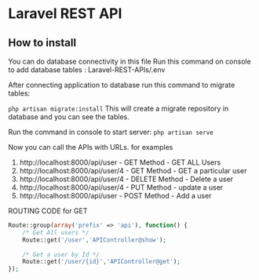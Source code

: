 # Laravel REST API

## How to install

You can do database connectivity in this file Run this command on console to add database tables : Laravel-REST-APIs/.env

After connecting application to database run this command to migrate tables:

`php artisan migrate:install` This will create a migrate repository in database and you can see the tables.

Run the command in console to start server: `php artisan serve`

Now you can call the APIs with URLs. for examples
1. http://localhost:8000/api/user - GET Method - GET ALL Users
2. http://localhost:8000/api/user/4 - GET Method - GET a particular user
3. http://localhost:8000/api/user/4  - DELETE Method - Delete a user
3. http://localhost:8000/api/user/4  - PUT Method - update a user
3. http://localhost:8000/api/user  - POST Method - Add a user

ROUTING CODE for GET

```php 
Route::group(array('prefix' => 'api'), function() {
	/* Get All users */
    Route::get('/user','APIController@show');
	
	/* Get a user by Id */
	Route::get('/user/{id}','APIController@get');
});

```
